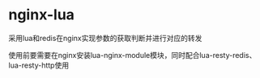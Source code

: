 # nginx-lua
采用lua和redis在nginx实现参数的获取判断并进行对应的转发

使用前要需要在nginx安装lua-nginx-module模块，同时配合lua-resty-redis、lua-resty-http使用
